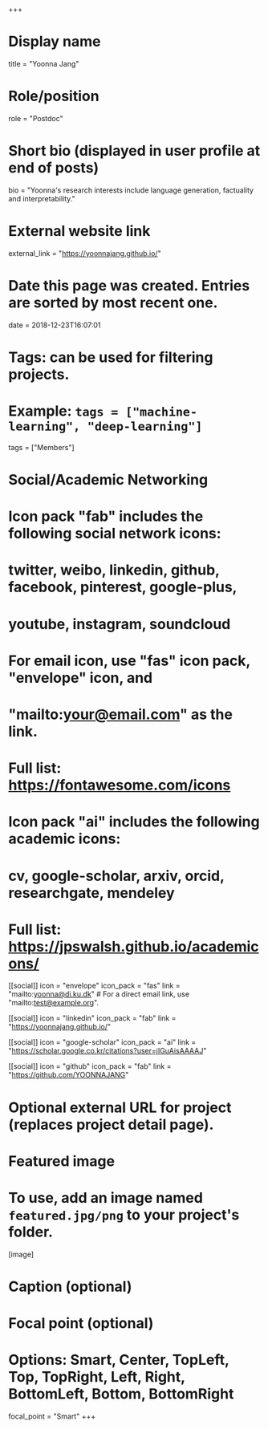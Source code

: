 +++
# Display name
title = "Yoonna Jang"

# Role/position
role = "Postdoc"

# Short bio (displayed in user profile at end of posts)
bio = "Yoonna's research interests include language generation, factuality and interpretability."

# External website link
external_link = "https://yoonnajang.github.io/"

# Date this page was created. Entries are sorted by most recent one.
date = 2018-12-23T16:07:01

# Tags: can be used for filtering projects.
# Example: `tags = ["machine-learning", "deep-learning"]`
tags = ["Members"]

# Social/Academic Networking
#
# Icon pack "fab" includes the following social network icons:
#
#   twitter, weibo, linkedin, github, facebook, pinterest, google-plus,
#   youtube, instagram, soundcloud
#
#   For email icon, use "fas" icon pack, "envelope" icon, and
#   "mailto:your@email.com" as the link.
#
#   Full list: https://fontawesome.com/icons
#
# Icon pack "ai" includes the following academic icons:
#
#   cv, google-scholar, arxiv, orcid, researchgate, mendeley
#
#   Full list: https://jpswalsh.github.io/academicons/

[[social]]
icon = "envelope"
icon_pack = "fas"
link = "mailto:yoonna@di.ku.dk"  # For a direct email link, use "mailto:test@example.org".

[[social]]
icon = "linkedin"
icon_pack = "fab"
link = "https://yoonnajang.github.io/"

[[social]]
icon = "google-scholar"
icon_pack = "ai"
link = "https://scholar.google.co.kr/citations?user=jIGuAisAAAAJ"

[[social]]
icon = "github"
icon_pack = "fab"
link = "https://github.com/YOONNAJANG"


# Optional external URL for project (replaces project detail page).

# Featured image
# To use, add an image named `featured.jpg/png` to your project's folder. 
[image]
  # Caption (optional)

  # Focal point (optional)
  # Options: Smart, Center, TopLeft, Top, TopRight, Left, Right, BottomLeft, Bottom, BottomRight
  focal_point = "Smart"
+++
